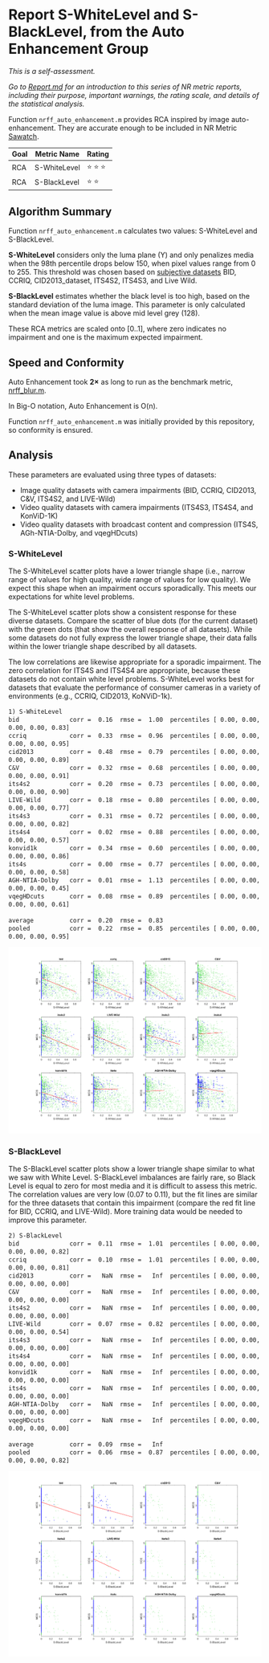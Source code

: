 # Report S-WhiteLevel and S-BlackLevel, from the Auto Enhancement Group

_This is a self-assessment._

_Go to [Report.md](Report.md) for an introduction to this series of NR metric reports, including their purpose, important warnings, the rating scale, and details of the statistical analysis._ 

Function `nrff_auto_enhancement.m` provides RCA inspired by image auto-enhancement. They are accurate enough to be included in NR Metric [Sawatch](ReportSawatch.md). 

Goal|Metric Name|Rating
----|-----------|------
RCA|S-WhiteLevel|:star: :star: :star:
RCA|S-BlackLevel|:star: :star:

## Algorithm Summary

Function `nrff_auto_enhancement.m` calculates two values: S-WhiteLevel and S-BlackLevel.

**S-WhiteLevel** considers only the luma plane (Y) and only penalizes media when the 98th percentile drops below 150, when pixel values range from 0 to 255. This threshold was chosen based on [subjective datasets](SubjectiveDatasets.md) BID, CCRIQ, CID2013_dataset, ITS4S2, ITS4S3, and Live Wild.

**S-BlackLevel** estimates whether the black level is too high, based on the standard deviation of the luma image. This parameter is only calculated when the mean image value is above mid level grey (128). 

These RCA metrics are scaled onto [0..1], where zero indicates no impairment and one is the maximum expected impairment. 

## Speed and Conformity
Auto Enhancement took __2×__ as long to run as the benchmark metric, [nrff_blur.m](ReportBlur.md).

In Big-O notation, Auto Enhancement is O(n). 

Function `nrff_auto_enhancement.m` was initially provided by this repository, so conformity is ensured. 

## Analysis

These parameters are evaluated using three types of datasets:
* Image quality datasets with camera impairments (BID, CCRIQ, CID2013, C&V, ITS4S2, and LIVE-Wild)
* Video quality datasets with camera impairments (ITS4S3, ITS4S4, and KonViD-1K)
* Video quality datasets with broadcast content and compression (ITS4S, AGh-NTIA-Dolby, and vqegHDcuts) 

### S-WhiteLevel

The S-WhiteLevel scatter plots have a lower triangle shape (i.e., narrow range of values for high quality, wide range of values for low quality). We expect this shape when an impairment occurs sporadically. This meets our expectations for white level problems. 

The S-WhiteLevel scatter plots show a consistent response for these diverse datasets. Compare the scatter of blue dots (for the current dataset) with the green dots (that show the overall response of all datasets). While some datasets do not fully express the lower triangle shape, their data falls within the lower triangle shape described by all datasets.   

The low correlations are likewise appropriate for a sporadic impairment. The zero correlation for ITS4S and ITS4S4 are appropriate, because these datasets do not contain white level problems. S-WhiteLevel works best for datasets that evaluate the performance of consumer cameras in a variety of environments (e.g., CCRIQ, CID2013, KoNViD-1k).

```text
1) S-WhiteLevel 
bid              corr =  0.16  rmse =  1.00  percentiles [ 0.00, 0.00, 0.00, 0.00, 0.83]
ccriq            corr =  0.33  rmse =  0.96  percentiles [ 0.00, 0.00, 0.00, 0.00, 0.95]
cid2013          corr =  0.48  rmse =  0.79  percentiles [ 0.00, 0.00, 0.00, 0.00, 0.89]
C&V              corr =  0.32  rmse =  0.68  percentiles [ 0.00, 0.00, 0.00, 0.00, 0.91]
its4s2           corr =  0.20  rmse =  0.73  percentiles [ 0.00, 0.00, 0.00, 0.00, 0.90]
LIVE-Wild        corr =  0.18  rmse =  0.80  percentiles [ 0.00, 0.00, 0.00, 0.00, 0.77]
its4s3           corr =  0.31  rmse =  0.72  percentiles [ 0.00, 0.00, 0.00, 0.00, 0.82]
its4s4           corr =  0.02  rmse =  0.88  percentiles [ 0.00, 0.00, 0.00, 0.00, 0.57]
konvid1k         corr =  0.34  rmse =  0.60  percentiles [ 0.00, 0.00, 0.00, 0.00, 0.86]
its4s            corr =  0.00  rmse =  0.77  percentiles [ 0.00, 0.00, 0.00, 0.00, 0.58]
AGH-NTIA-Dolby   corr =  0.01  rmse =  1.13  percentiles [ 0.00, 0.00, 0.00, 0.00, 0.45]
vqegHDcuts       corr =  0.08  rmse =  0.89  percentiles [ 0.00, 0.00, 0.00, 0.00, 0.61]

average          corr =  0.20  rmse =  0.83
pooled           corr =  0.22  rmse =  0.85  percentiles [ 0.00, 0.00, 0.00, 0.00, 0.95]
```
![](images/report_auto_enhancement_white_level.png)


### S-BlackLevel

The S-BlackLevel scatter plots show a lower triangle shape similar to what we saw with White Level. S-BlackLevel imbalances are fairly rare, so Black Level is equal to zero for most media and it is difficult to assess this metric. The correlation values are very low (0.07 to 0.11), but the fit lines are similar for the three datasets that contain this impairment (compare the red fit line for BID, CCRIQ, and LIVE-Wild). More training data would be needed to improve this parameter. 

```
2) S-BlackLevel
bid              corr =  0.11  rmse =  1.01  percentiles [ 0.00, 0.00, 0.00, 0.00, 0.82]
ccriq            corr =  0.10  rmse =  1.01  percentiles [ 0.00, 0.00, 0.00, 0.00, 0.81]
cid2013          corr =   NaN  rmse =   Inf  percentiles [ 0.00, 0.00, 0.00, 0.00, 0.00]
C&V              corr =   NaN  rmse =   Inf  percentiles [ 0.00, 0.00, 0.00, 0.00, 0.00]
its4s2           corr =   NaN  rmse =   Inf  percentiles [ 0.00, 0.00, 0.00, 0.00, 0.00]
LIVE-Wild        corr =  0.07  rmse =  0.82  percentiles [ 0.00, 0.00, 0.00, 0.00, 0.54]
its4s3           corr =   NaN  rmse =   Inf  percentiles [ 0.00, 0.00, 0.00, 0.00, 0.00]
its4s4           corr =   NaN  rmse =   Inf  percentiles [ 0.00, 0.00, 0.00, 0.00, 0.00]
konvid1k         corr =   NaN  rmse =   Inf  percentiles [ 0.00, 0.00, 0.00, 0.00, 0.00]
its4s            corr =   NaN  rmse =   Inf  percentiles [ 0.00, 0.00, 0.00, 0.00, 0.00]
AGH-NTIA-Dolby   corr =   NaN  rmse =   Inf  percentiles [ 0.00, 0.00, 0.00, 0.00, 0.00]
vqegHDcuts       corr =   NaN  rmse =   Inf  percentiles [ 0.00, 0.00, 0.00, 0.00, 0.00]

average          corr =  0.09  rmse =   Inf
pooled           corr =  0.06  rmse =  0.87  percentiles [ 0.00, 0.00, 0.00, 0.00, 0.82]
```
![](images/report_auto_enhancement_black_level.png)
